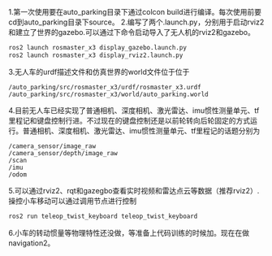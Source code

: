 1.第一次使用要在auto_parking目录下通过colcon build进行编译。每次使用前要cd到auto_parking目录下source。
2.编写了两个.launch.py，分别用于启动rviz2和建立了世界的gazebo.可以通过下命令启动导入了无人机的rviz2和gazebo。
```bash
ros2 launch rosmaster_x3 display_gazebo.launch.py
ros2 launch rosmaster_x3 display_rviz2.launch.py
```
3.无人车的urdf描述文件和仿真世界的world文件位于位于
```text
/auto_parking/src/rosmaster_x3/urdf/rosmaster_x3.urdf
/auto_parking/src/rosmaster_x3/world/auto_parking.world
```
4.目前无人车已经实现了普通相机、深度相机、激光雷达、imu惯性测量单元、tf里程记和键盘控制行进。不过现在的键盘控制还是以前轮转向后轮固定的方式运行。普通相机、深度相机、激光雷达、imu惯性测量单元、tf里程记的话题分别为
```text
/camera_sensor/image_raw
/camera_sensor/depth/image_raw
/scan
/imu
/odom
```
5.可以通过rviz2、rqt和gazegbo查看实时视频和雷达点云等数据（推荐rviz2）.操控小车移动可以通过调用节点进行控制
```bash
ros2 run teleop_twist_keyboard teleop_twist_keyboard
```
6.小车的转动惯量等物理特性还没做，等准备上代码训练的时候加。现在在做navigation2。
